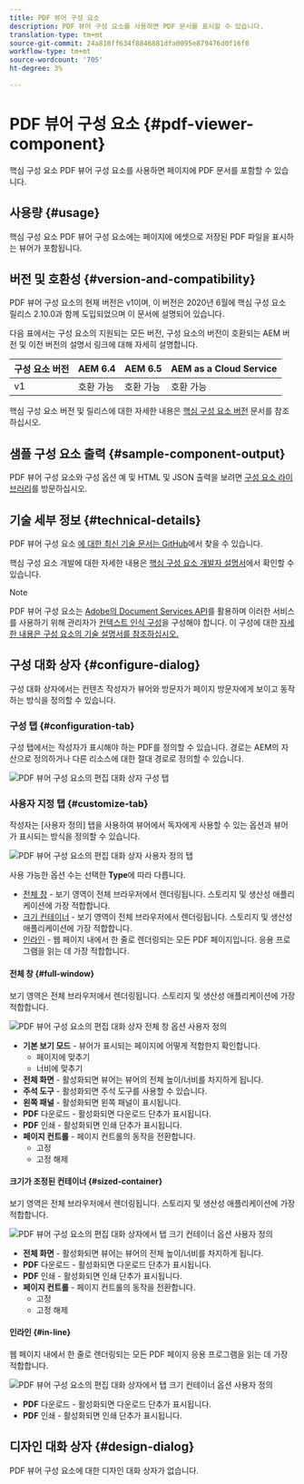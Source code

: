 ```yaml
---
title: PDF 뷰어 구성 요소
description: PDF 뷰어 구성 요소를 사용하면 PDF 문서를 표시할 수 있습니다.
translation-type: tm+mt
source-git-commit: 24a810ff634f8846881dfa0095e879476d0f16f0
workflow-type: tm+mt
source-wordcount: '705'
ht-degree: 3%

---
```



# PDF 뷰어 구성 요소 {#pdf-viewer-component}

핵심 구성 요소 PDF 뷰어 구성 요소를 사용하면 페이지에 PDF 문서를 포함할 수 있습니다.

## 사용량 {#usage}

핵심 구성 요소 PDF 뷰어 구성 요소에는 페이지에 에셋으로 저장된 PDF 파일을 표시하는 뷰어가 포함됩니다.

## 버전 및 호환성 {#version-and-compatibility}

PDF 뷰어 구성 요소의 현재 버전은 v1이며, 이 버전은 2020년 6월에 핵심 구성 요소 릴리스 2.10.0과 함께 도입되었으며 이 문서에 설명되어 있습니다.

다음 표에서는 구성 요소의 지원되는 모든 버전, 구성 요소의 버전이 호환되는 AEM 버전 및 이전 버전의 설명서 링크에 대해 자세히 설명합니다.

| 구성 요소 버전 | AEM 6.4 | AEM 6.5 | AEM as a Cloud Service |
|--- |--- |---|---|
| v1 | 호환 가능 | 호환 가능 | 호환 가능 |

핵심 구성 요소 버전 및 릴리스에 대한 자세한 내용은 [핵심 구성 요소 버전](/help/versions.md) 문서를 참조하십시오.

## 샘플 구성 요소 출력 {#sample-component-output}

PDF 뷰어 구성 요소와 구성 옵션 예 및 HTML 및 JSON 출력을 보려면 [구성 요소 라이브러리](https://adobe.com/go/aem_cmp_library_pdfviewer)를 방문하십시오.

## 기술 세부 정보 {#technical-details}

PDF 뷰어 구성 요소 [에 대한 최신 기술 문서는 GitHub](https://adobe.com/go/aem_cmp_tech_pdfviewer_v1)에서 찾을 수 있습니다.

핵심 구성 요소 개발에 대한 자세한 내용은 [핵심 구성 요소 개발자 설명서](/help/developing/overview.md)에서 확인할 수 있습니다.

>[!NOTE]
>
>PDF 뷰어 구성 요소는 [Adobe의 Document Services API](https://www.adobe.io/apis/documentcloud/dcsdk.html)를 활용하며 이러한 서비스를 사용하기 위해 관리자가 [컨텍스트 인식 구성](/help/developing/context-aware-configs.md)을 구성해야 합니다. 이 구성에 대한 [자세한 내용은 구성 요소의 기술 설명서를 참조하십시오.](https://github.com/adobe/aem-core-wcm-components/tree/master/content/src/content/jcr_root/apps/core/wcm/components/pdfviewer/v1/pdfviewer#context-aware-config)

## 구성 대화 상자 {#configure-dialog}

구성 대화 상자에서는 컨텐츠 작성자가 뷰어와 방문자가 페이지 방문자에게 보이고 동작하는 방식을 정의할 수 있습니다.

### 구성 탭 {#configuration-tab}

구성 탭에서는 작성자가 표시해야 하는 PDF를 정의할 수 있습니다. 경로는 AEM의 자산으로 정의하거나 다른 리소스에 대한 절대 경로로 정의할 수 있습니다.

![PDF 뷰어 구성 요소의 편집 대화 상자 구성 탭](/help/assets/pdf-viewer-edit-configuration.png)

### 사용자 지정 탭 {#customize-tab}

작성자는 [사용자 정의] 탭을 사용하여 뷰어에서 독자에게 사용할 수 있는 옵션과 뷰어가 표시되는 방식을 정의할 수 있습니다.

![PDF 뷰어 구성 요소의 편집 대화 상자 사용자 정의 탭](/help/assets/pdf-viewer-edit-customize.png)

사용 가능한 옵션 수는 선택한 **Type**&#x200B;에 따라 다릅니다.

* [전체 창](#full-window)  - 보기 영역이 전체 브라우저에서 렌더링됩니다. 스토리지 및 생산성 애플리케이션에 가장 적합합니다.
* [크기 컨테이너](#sized-container)  - 보기 영역이 전체 브라우저에서 렌더링됩니다. 스토리지 및 생산성 애플리케이션에 가장 적합합니다.
* [인라인](#in-line)  - 웹 페이지 내에서 한 줄로 렌더링되는 모든 PDF 페이지입니다. 응용 프로그램을 읽는 데 가장 적합합니다.

#### 전체 창 {#full-window}

보기 영역은 전체 브라우저에서 렌더링됩니다. 스토리지 및 생산성 애플리케이션에 가장 적합합니다.

![PDF 뷰어 구성 요소의 편집 대화 상자 전체 창 옵션 사용자 정의](/help/assets/pdf-viewer-edit-customize-full.png)

* **기본 보기 모드**  - 뷰어가 표시되는 페이지에 어떻게 적합한지 확인합니다.
   * 페이지에 맞추기
   * 너비에 맞추기
* **전체 화면**  - 활성화되면 뷰어는 뷰어의 전체 높이/너비를 차지하게 됩니다.
* **주석 도구**  - 활성화되면 주석 도구를 사용할 수 있습니다.
* **왼쪽 패널**  - 활성화되면 왼쪽 패널이 표시됩니다.
* **PDF**  다운로드 - 활성화되면 다운로드 단추가 표시됩니다.
* **PDF**  인쇄 - 활성화되면 인쇄 단추가 표시됩니다.
* **페이지 컨트롤**  - 페이지 컨트롤의 동작을 전환합니다.
   * 고정
   * 고정 해제

#### 크기가 조정된 컨테이너 {#sized-container}

보기 영역은 전체 브라우저에서 렌더링됩니다. 스토리지 및 생산성 애플리케이션에 가장 적합합니다.

![PDF 뷰어 구성 요소의 편집 대화 상자에서 탭 크기 컨테이너 옵션 사용자 정의](/help/assets/pdf-viewer-edit-customize-sized-container.png)

* **전체 화면**  - 활성화되면 뷰어는 뷰어의 전체 높이/너비를 차지하게 됩니다.
* **PDF**  다운로드 - 활성화되면 다운로드 단추가 표시됩니다.
* **PDF**  인쇄 - 활성화되면 인쇄 단추가 표시됩니다.
* **페이지 컨트롤**  - 페이지 컨트롤의 동작을 전환합니다.
   * 고정
   * 고정 해제

#### 인라인 {#in-line}

웹 페이지 내에서 한 줄로 렌더링되는 모든 PDF 페이지 응용 프로그램을 읽는 데 가장 적합합니다.

![PDF 뷰어 구성 요소의 편집 대화 상자에서 탭 크기 컨테이너 옵션 사용자 정의](/help/assets/pdf-viewer-edit-customize-inline.png)

* **PDF**  다운로드 - 활성화되면 다운로드 단추가 표시됩니다.
* **PDF**  인쇄 - 활성화되면 인쇄 단추가 표시됩니다.

## 디자인 대화 상자 {#design-dialog}

PDF 뷰어 구성 요소에 대한 디자인 대화 상자가 없습니다.
